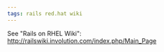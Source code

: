 ```yaml
---
tags: rails red.hat wiki
---
```


See "Rails on RHEL Wiki": <http://railswiki.involution.com/index.php/Main_Page>
